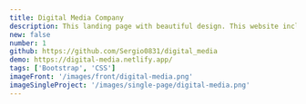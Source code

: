 ```yaml
---
title: Digital Media Company
description: This landing page with beautiful design. This website includes smoth scroll, testimonials carousel and popup contact form. Fully responsive and mobile-friendly. Website built with Bootstrap and CSS.
new: false
number: 1
github: https://github.com/Sergio0831/digital_media
demo: https://digital-media.netlify.app/
tags: ['Bootstrap', 'CSS']
imageFront: '/images/front/digital-media.png'
imageSingleProject: '/images/single-page/digital-media.png'
---
```

